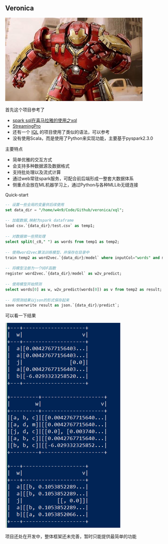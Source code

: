 ## Veronica

![](img/20181012133310.png)

首先这个项目参考了

* [spark sql在喜马拉雅的使用之xql](https://github.com/cjuexuan/mynote/issues/21)
* [StreamingPro](https://github.com/allwefantasy/streamingpro)
* 还有一个 [IQL](https://github.com/teeyog/IQL) 的项目使用了类似的语法，可以参考
* 没有使用Scala，而是使用了Python来实现功能，主要基于pyspark2.3.0



主要特点

* 简单优雅的交互方式
* 会支持多种数据源及数据格式
* 支持批处理以及流式计算
* 通过web常驻spark服务，可配合前后端形成一整套大数据体系
* 侧重点会放在ML机器学习上，通过Python与各种MLLib无缝连接



Quick-start

```sql
-- 设置一些全局的变量供后续使用
set data_dir = "/home/w4n9/Code/Github/veronica/xql";

-- 加载数据,映射为spark dataframe
load csv.`{data_dir}/test.csv` as temp1;

-- 对数据做一些预处理
select split(_c0," ") as words from temp1 as temp2;

-- 使用word2vec算法训练模型，并保存在目录中
train temp2 as word2vec.`{data_dir}/model` where inputCol="words" and minCount="2";

-- 将模型注册为一个UDF函数
register word2vec.`{data_dir}/model` as w2v_predict;

-- 使用模型开始预测
select words[0] as w, w2v_predict(words[0]) as v from temp2 as result;

-- 将预测结果以json的形式保存起来
save overwrite result as json.`{data_dir}/predict`;
```

可以看一下结果

![](img/20181012140830.png)



项目还处在开发中，整体框架还未完善，暂时只能提供最简单的功能
